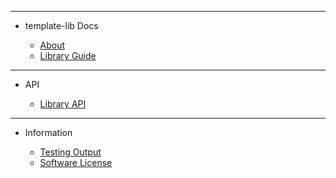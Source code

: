 <!-- _sidebar.md -->

<hr>

- template-lib Docs

	- [About](external/readme.md)
	- [Library Guide](guides/guide.md)

<hr>

- API

	- [Library API](api/api.md)

<hr>

- Information

	- [Testing Output](external/testing-output.md)
	- [Software License](external/license.md)
